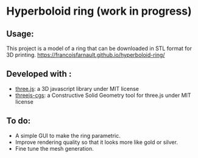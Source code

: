 # Hyperboloid ring (work in progress)

## Usage:

This project is a model of a ring that can be downloaded in STL format for 3D printing.
https://francoisfarnault.github.io/hyperboloid-ring/

## Developed with :

* [three.js](https://github.com/mrdoob/three.js): a 3D javascript library under MIT license
* [threejs-cgs](https://github.com/looeee/threejs-csg): a Constructive Solid Geometry tool for three.js under MIT license 

## To do:

* A simple GUI to make the ring parametric.
* Improve rendering quality so that it looks more like gold or silver.
* Fine tune the mesh generation.

